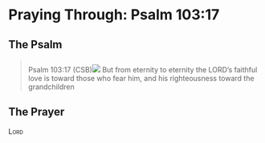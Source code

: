# Praying Through: Psalm 103:17

## The Psalm

>Psalm 103:17 (CSB)<img class="intro-right" style="margin-top:10px" src="/images/art-paris-psalter.jpg">   But from eternity to eternity the LORD’s faithful love is toward those who fear him, and his righteousness toward the grandchildren 

## The Prayer

<div style="font-variant: small-caps;">
Lord
</div>
